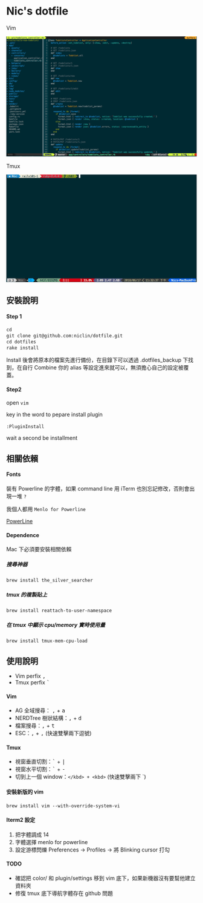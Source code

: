 # Nic's dotfile

Vim

![](images/vim_demo.jpg)

Tmux

![](images/tmux_demo.jpg)

## 安裝說明

#### Step 1
```
cd
git clone git@github.com:niclin/dotfile.git
cd dotfiles
rake install
```

Install 後會將原本的檔案先進行備份，在目錄下可以透過 .dotfiles_backup 下找到，在自行 Combine 你的 alias 等設定進來就可以，無須擔心自己的設定被覆蓋。

#### Step2

open `vim`

key in the word to pepare install plugin

`:PluginInstall`

wait a second be installment

## 相關依賴

#### Fonts

裝有 Powerline 的字體，如果 command line 用 iTerm 也別忘記修改，否則會出現一堆 `?`

我個人都用 `Menlo for Powerline`

[PowerLine](https://github.com/supermarin/powerline-fonts)

#### Dependence

Mac 下必須要安裝相關依賴

##### 搜尋神器
`brew install the_silver_searcher`

##### tmux 的複製貼上
`brew install reattach-to-user-namespace`

##### 在 tmux 中顯示 cpu/memory 實時使用量
`brew install tmux-mem-cpu-load`

## 使用說明

- Vim perfix <kbd>,</kbd>
- Tmux perfix <kbd>`</kbd>

#### Vim

- AG 全域搜尋： <kbd>,</kbd> + <kbd>a</kbd>
- NERDTree 樹狀結構：<kbd>,</kbd> + <kbd>d</kbd>
- 檔案搜尋：<kbd>,</kbd> + <kbd>t</kbd>
- ESC：<kbd>,</kbd> + <kbd>,</kbd> (快速雙擊兩下逗號)


#### Tmux

- 視窗垂直切割：<kbd>`</kbd> + <kbd>|</kbd>
- 視窗水平切割：<kbd>`</kbd> + <kbd>-</kbd>
- 切到上一個 window：<kbd>`</kbd> + <kbd>`</kbd> (快速雙擊兩下 `)


#### 安裝新版的 vim

```
brew install vim --with-override-system-vi
```


#### Iterm2 設定

1. 把字體調成 14
2. 字體選擇 menlo for powerline
3. 設定游標閃爍 Preferences -> Profiles -> 將 Blinking cursor 打勾


#### TODO

- 確認把 color/ 和 plugin/settings 移到 vim 底下，如果新機器沒有要幫他建立資料夾
- 修復 tmux 底下導航字體存在 github 問題
